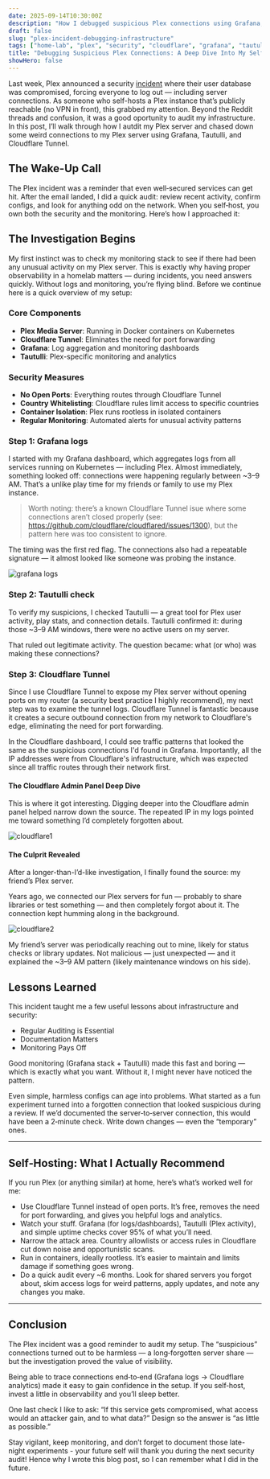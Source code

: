 ```yaml
---
date: 2025-09-14T10:30:00Z
description: "How I debugged suspicious Plex connections using Grafana, Tautulli, and Cloudflare Tunnel after the recent security incident"
draft: false
slug: "plex-incident-debugging-infrastructure"
tags: ["home-lab", "plex", "security", "cloudflare", "grafana", "tautulli"]
title: "Debugging Suspicious Plex Connections: A Deep Dive Into My Self-Hosted Infrastructure"
showHero: false
---
```


Last week, Plex announced a security [incident](https://forums.plex.tv/t/important-notice-of-security-incident/930523) where their user database was compromised, forcing everyone to log out — including server connections. As someone who self-hosts a Plex instance that’s publicly reachable (no VPN in front), this grabbed my attention. Beyond the Reddit threads and confusion, it was a good oportunity to audit my infrastructure. In this post, I’ll walk through how I autdit my Plex server and chased down some weird connections to my Plex server using Grafana, Tautulli, and Cloudflare Tunnel.

## The Wake-Up Call

The Plex incident was a reminder that even well‑secured services can get hit. After the email landed, I did a quick audit: review recent activity, confirm configs, and look for anything odd on the network. When you self‑host, you own both the security and the monitoring. Here’s how I approached it:

## The Investigation Begins

My first instinct was to check my monitoring stack to see if there had been any unusual activity on my Plex server. This is exactly why having proper observability in a homelab matters — during incidents, you need answers quickly. Without logs and monitoring, you’re flying blind. Before we continue here is a  quick overview of my setup:

### Core Components

- **Plex Media Server**: Running in Docker containers on Kubernetes
- **Cloudflare Tunnel**: Eliminates the need for port forwarding
- **Grafana**: Log aggregation and monitoring dashboards
- **Tautulli**: Plex-specific monitoring and analytics

### Security Measures

- **No Open Ports**: Everything routes through Cloudflare Tunnel
- **Country Whitelisting**: Cloudflare rules limit access to specific countries
- **Container Isolation**: Plex runs rootless in isolated containers
- **Regular Monitoring**: Automated alerts for unusual activity patterns

### Step 1: Grafana logs

I started with my Grafana dashboard, which aggregates logs from all services running on Kubernetes — including Plex. Almost immediately, something looked off: connections were happening regularly between ~3–9 AM. That’s a unlike play time for my friends or family to use my Plex instance.

> Worth noting: there’s a known Cloudflare Tunnel isue where some connections aren’t closed properly (see: https://github.com/cloudflare/cloudflared/issues/1300), but the pattern here was too consistent to ignore.

The timing was the first red flag. The connections also had a repeatable signature — it almost looked like someone was probing the instance.

![grafana logs](https://img.axell.dev/plex%3Agrafana.webp "Grafana logs showing suspicious connections")

### Step 2: Tautulli check

To verify my suspicions, I checked Tautulli — a great tool for Plex user activity, play stats, and connection details. Tautulli confirmed it: during those ~3–9 AM windows, there were no active users on my server.

That ruled out legitimate activity. The question became: what (or who) was making these connections?

### Step 3: Cloudflare Tunnel

Since I use Cloudflare Tunnel to expose my Plex server without opening ports on my router (a security best practice I highly recommend), my next step was to examine the tunnel logs. Cloudflare Tunnel is fantastic because it creates a secure outbound connection from my network to Cloudflare's edge, eliminating the need for port forwarding.

In the Cloudflare dashboard, I could see traffic patterns that looked the same as the suspicious connections I'd found in Grafana. Importantly, all the IP addresses were from Cloudflare's infrastructure, which was expected since all traffic routes through their network first.

#### The Cloudflare Admin Panel Deep Dive

This is where it got interesting. Digging deeper into the Cloudflare admin panel helped narrow down the source. The repeated IP in my logs pointed me toward something I’d completely forgotten about.

![cloudflare1](https://img.axell.dev/plex%3Acloudlfare1.webp "Cloudflare dashboard showing traffic patterns")

#### The Culprit Revealed

After a longer-than-I’d-like investigation, I finally found the source: my friend’s Plex server.

Years ago, we connected our Plex servers for fun — probably to share libraries or test something — and then completely forgot about it. The connection kept humming along in the background.

![cloudflare2](https://img.axell.dev/plex%3Acloudlfare2.webp "The Suspicious IP address which was my friend's home ip in the end")

My friend’s server was periodically reaching out to mine, likely for status checks or library updates. Not malicious — just unexpected — and it explained the ~3–9 AM pattern (likely maintenance windows on his side).

## Lessons Learned

This incident taught me a few useful lessons about infrastructure and security:

- Regular Auditing is Essential
- Documentation Matters
- Monitoring Pays Off

Good monitoring (Grafana stack + Tautulli) made this fast and boring — which is exactly what you want. Without it, I might never have noticed the pattern.

Even simple, harmless configs can age into problems. What started as a fun experiment turned into a forgotten connection that looked suspicious during a review. If we’d documented the server‑to‑server connection, this would have been a 2‑minute check. Write down changes — even the “temporary” ones.

---

## Self‑Hosting: What I Actually Recommend
If you run Plex (or anything similar) at home, here’s what’s worked well for me:

- Use Cloudflare Tunnel instead of open ports. It’s free, removes the need for port forwarding, and gives you helpful logs and analytics.
- Watch your stuff. Grafana (for logs/dashboards), Tautulli (Plex activity), and simple uptime checks cover 95% of what you’ll need.
- Narrow the attack area. Country allowlists or access rules in Cloudflare cut down noise and opportunistic scans.
- Run in containers, ideally rootless. It’s easier to maintain and limits damage if something goes wrong.
- Do a quick audit every ~6 months. Look for shared servers you forgot about, skim access logs for weird patterns, apply updates, and note any changes you make.

---

## Conclusion
The Plex incident was a good reminder to audit my setup. The “suspicious” connections turned out to be harmless — a long‑forgotten server share — but the investigation proved the value of visibility.

Being able to trace connections end‑to‑end (Grafana logs → Cloudflare analytics) made it easy to gain confidence in the setup. If you self‑host, invest a little in observability and you’ll sleep better.

One last check I like to ask: “If this service gets compromised, what access would an attacker gain, and to what data?” Design so the answer is “as little as possible.”

Stay vigilant, keep monitoring, and don’t forget to document those late-night experiments - your future self will thank you during the next security audit! Hence why I wrote this blog post, so I can remember what I did in the future.
